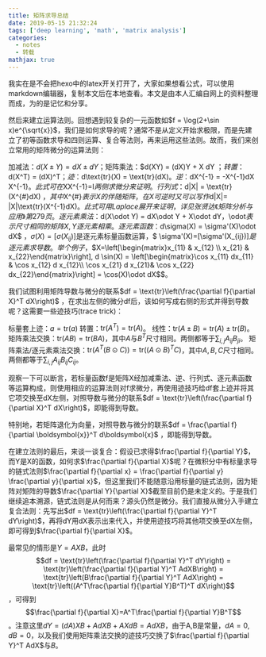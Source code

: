 ```yaml
---
title: 矩阵求导总结
date: 2019-05-15 21:32:24
tags: ['deep learning', 'math', 'matrix analysis']
categories:
  - notes
  - 转载
mathjax: true
---
```


我实在是不会把hexo中的latex开关打开了，大家如果想看公式，可以使用markdown编辑器，复制本文后在本地查看。本文是由本人汇编自网上的资料整理而成，为的是记忆和分享。

然后来建立运算法则。回想遇到较复杂的一元函数如$f = \log(2+\sin x)e^{\sqrt{x}}$，我们是如何求导的呢？通常不是从定义开始求极限，而是先建立了初等函数求导和四则运算、复合等法则，再来运用这些法则。故而，我们来创立常用的矩阵微分的运算法则：

加减法：$d(X\pm Y) = dX \pm dY$；矩阵乘法：$d(XY) = (dX)Y + X dY $；转置：$d(X^T) = (dX)^T$；迹：$d\text{tr}(X) = \text{tr}(dX)$。
逆：$dX^{-1} = -X^{-1}dX X^{-1}$。此式可在$XX^{-1}=I$两侧求微分来证明。
行列式：$d|X| = \text{tr}(X^{\#}dX) $，其中$X^{\#}$表示X的伴随矩阵，在X可逆时又可以写作$d|X|= |X|\text{tr}(X^{-1}dX)$。此式可用Laplace展开来证明，详见张贤达《矩阵分析与应用》第279页。
逐元素乘法：$d(X\odot Y) = dX\odot Y + X\odot dY$，$\odot$表示尺寸相同的矩阵X,Y逐元素相乘。
逐元素函数：$d\sigma(X) = \sigma'(X)\odot dX$ ，$\sigma(X) = \left[\sigma(X_{ij})\right]$是逐元素标量函数运算，$ \sigma'(X)=[\sigma'(X_{ij})]$是逐元素求导数。举个例子，$$X=\left[\begin{matrix}x_{11} & x_{12} \\ x_{21} & x_{22}\end{matrix}\right], d \sin(X) = \left[\begin{matrix}\cos x_{11} dx_{11} & \cos x_{12} d x_{12}\\ \cos x_{21} d x_{21}& \cos x_{22} dx_{22}\end{matrix}\right] = \cos(X)\odot dX$$。


我们试图利用矩阵导数与微分的联系$df = \text{tr}\left(\frac{\partial f}{\partial X}^T dX\right)$ ，在求出左侧的微分df后，该如何写成右侧的形式并得到导数呢？这需要一些迹技巧(trace trick)：

标量套上迹：$a = \text{tr}(a)$
转置：$\mathrm{tr}(A^T) = \mathrm{tr}(A)$。
线性：$\text{tr}(A\pm B) = \text{tr}(A)\pm \text{tr}(B)$。
矩阵乘法交换：$\text{tr}(AB) = \text{tr}(BA)$，其中$A$与$B^T$尺寸相同。两侧都等于$\sum_{i,j}A_{ij}B_{ji}$。
矩阵乘法/逐元素乘法交换：$\text{tr}(A^T(B\odot C)) = \text{tr}((A\odot B)^TC)$，其中$A, B, C$尺寸相同。两侧都等于$\sum_{i,j}A_{ij}B_{ij}C_{ij}$。


观察一下可以断言，若标量函数f是矩阵X经加减乘法、逆、行列式、逐元素函数等运算构成，则使用相应的运算法则对f求微分，再使用迹技巧给df套上迹并将其它项交换至dX左侧，对照导数与微分的联系$df = \text{tr}\left(\frac{\partial f}{\partial X}^T dX\right)$，即能得到导数。

特别地，若矩阵退化为向量，对照导数与微分的联系$df = \frac{\partial f}{\partial \boldsymbol{x}}^T d\boldsymbol{x}$ ，即能得到导数。



在建立法则的最后，来谈一谈复合：假设已求得$\frac{\partial f}{\partial Y}$，而Y是X的函数，如何求$\frac{\partial f}{\partial X}$呢？在微积分中有标量求导的链式法则$\frac{\partial f}{\partial x} = \frac{\partial f}{\partial y} \frac{\partial y}{\partial x}$，但这里我们不能随意沿用标量的链式法则，因为矩阵对矩阵的导数$\frac{\partial Y}{\partial X}$截至目前仍是未定义的。于是我们继续追本溯源，链式法则是从何而来？源头仍然是微分。我们直接从微分入手建立复合法则：先写出$df = \text{tr}\left(\frac{\partial f}{\partial Y}^T dY\right)$，再将dY用dX表示出来代入，并使用迹技巧将其他项交换至dX左侧，即可得到$\frac{\partial f}{\partial X}$。

最常见的情形是$Y = AXB$，此时 $$df = \text{tr}\left(\frac{\partial f}{\partial Y}^T dY\right) = \text{tr}\left(\frac{\partial f}{\partial Y}^T AdXB\right) =  \text{tr}\left(B\frac{\partial f}{\partial Y}^T AdX\right) = \text{tr}\left((A^T\frac{\partial f}{\partial Y}B^T)^T dX\right)$$ ，可得到$$\frac{\partial f}{\partial X}=A^T\frac{\partial f}{\partial Y}B^T$$。注意这里$dY = (dA)XB + AdXB + AXdB = AdXB$，由于A,B是常量，$dA=0,dB=0$，以及我们使用矩阵乘法交换的迹技巧交换了$\frac{\partial f}{\partial Y}^T AdX$与$B$。



